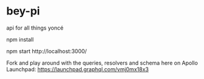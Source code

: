 # bey-pi
api for all things yoncé


npm install

npm start 
http://localhost:3000/


Fork and play around with the queries, resolvers and schema here on Apollo Launchpad:  https://launchpad.graphql.com/vmj0mx18x3
